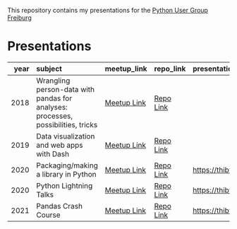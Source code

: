 This repository contains my presentations for the [Python User Group Freiburg](https://www.meetup.com/fr-FR/Python-User-Group-Freiburg/)

# Presentations

|   year | subject                                                                          | meetup_link                                                                                 | repo_link                                                                                 | presentation_link                                    |
|-------:|:---------------------------------------------------------------------------------|:--------------------------------------------------------------------------------------------|:------------------------------------------------------------------------------------------|:-----------------------------------------------------|
|   2018 | Wrangling person-data with pandas for analyses: processes, possibilities, tricks | [Meetup Link](https://www.meetup.com/fr-FR/Python-User-Group-Freiburg/events/gsdgjpyxmbqb/) | [Repo Link](https://github.com/ThibTrip/thib/tree/master/2018/presentation_data_cleaning) |                                                      |
|   2019 | Data visualization and web apps with Dash                                        | [Meetup Link](https://www.meetup.com/fr-FR/Python-User-Group-Freiburg/events/bxdvrqyzmbpb/) | [Repo Link](https://github.com/ThibTrip/thib/tree/master/2019/presentation_plotly_dash)   |                                                      |
|   2020 | Packaging/making a library in Python                                             | [Meetup Link](https://www.meetup.com/fr-FR/Python-User-Group-Freiburg/events/267885800/)    | [Repo Link](https://github.com/ThibTrip/thib/tree/master/2020/packaging)                  | https://thibtrip.github.io/packaging_presentation/#/ |
|   2020 | Python Lightning Talks                                                           | [Meetup Link](https://www.meetup.com/fr-FR/Python-User-Group-Freiburg/events/272746840/)    | [Repo Link](https://github.com/ThibTrip/thib/tree/master/2020/lightning_talks)            | https://thibtrip.github.io/lightning_talks/#/ |
|   2021 | Pandas Crash Course                                                              | [Meetup Link](https://www.meetup.com/fr-FR/Python-User-Group-Freiburg/events/275586196/)    | [Repo Link](https://github.com/ThibTrip/thib/tree/master/2021/pandas_crash_course)            | https://thibtrip.github.io/pandas_crash_course/#/ |
